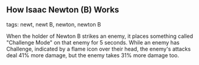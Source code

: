 ## How Isaac Newton (B) Works
tags: newt, newt B, newton, newton B

When the holder of Newton B strikes an enemy, it places something called "Challenge Mode" on that enemy for 5 seconds. While an enemy has Challenge, indicated by a flame icon over their head, the enemy's attacks deal 41% more damage, but the enemy takes 31% more damage too.
